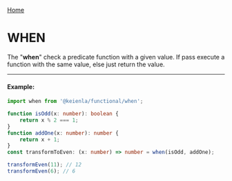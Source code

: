 [Home](./../../README.md)

# WHEN

The "**when**" check a predicate function with a given value. If pass execute a function with the same value, else just return the value.

---

#### Example:

```typescript
import when from '@keienla/functional/when';

function isOdd(x: number): boolean {
    return x % 2 === 1;
}
function addOne(x: number): number {
    return x + 1;
}
const transformToEven: (x: number) => number = when(isOdd, addOne);

transformEven(11); // 12
transformEven(6); // 6
```
